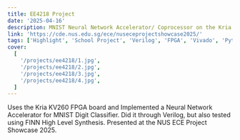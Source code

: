 ```yaml
---
title: EE4218 Project
date: '2025-04-16'
description: MNIST Neural Network Accelerator/ Coprocessor on the Kria KV260 FPGA
link: 'https://cde.nus.edu.sg/ece/nuseceprojectshowcase2025/'
tags: ['Highlight', 'School Project', 'Verilog', 'FPGA', 'Vivado', 'Python', 'Machine Learning', 'Team Project']
cover:
  [
    '/projects/ee4218/1.jpg', 
    '/projects/ee4218/2.jpg', 
    '/projects/ee4218/3.jpg', 
    '/projects/ee4218/4.jpg',
  ]
---
```


Uses the Kria KV260 FPGA board and Implemented a Neural Network Accelerator for MNIST Digit Classifier. Did it through Verilog, but also tested using FINN High Level Synthesis. Presented at the NUS ECE Project Showcase 2025.

